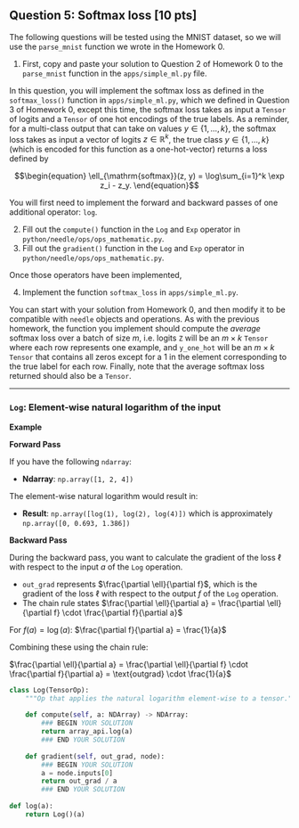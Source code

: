 ## Question 5: Softmax loss [10 pts]

The following questions will be tested using the MNIST dataset, so we will use the `parse_mnist` function we wrote in the Homework 0. 

1. First, copy and paste your solution to Question 2 of Homework 0 to the `parse_mnist` function in the `apps/simple_ml.py` file.  

In this question, you will implement the softmax loss as defined in the `softmax_loss()` function in `apps/simple_ml.py`, which we defined in Question 3 of Homework 0, except this time, the softmax loss takes as input a `Tensor` of logits and a `Tensor` of one hot encodings of the true labels. As a reminder, for a multi-class output that can take on values $y \in \{1,\ldots,k\}$, the softmax loss takes as input a vector of logits $z \in \mathbb{R}^k$, the true class $y \in \{1,\ldots,k\}$ (which is encoded for this function as a one-hot-vector) returns a loss defined by

$$\begin{equation}
\ell_{\mathrm{softmax}}(z, y) = \log\sum_{i=1}^k \exp z_i - z_y.
\end{equation}$$

You will first need to implement the forward and backward passes of one additional operator: ``log``. 

2. Fill out the `compute()` function in the `Log` and `Exp` operator in `python/needle/ops/ops_mathematic.py`.
3. Fill out the `gradient()` function in the `Log` and `Exp` operator in `python/needle/ops/ops_mathematic.py`. 
 
Once those operators have been implemented, 

4. Implement the function `softmax_loss` in `apps/simple_ml.py`. 

You can start with your solution from Homework 0, and then modify it to be compatible with `needle` objects and operations. As with the previous homework, the function you implement should compute the _average_ softmax loss over a batch of size $m$, i.e. logits `Z` will be an $m \times k$ `Tensor` where each row represents one example, and `y_one_hot` will be an $m \times k$ `Tensor` that contains all zeros except for a 1 in the element corresponding to the true label for each row. Finally, note that the average softmax loss returned should also be a `Tensor`. 


---------------------------
### `Log`: Element-wise natural logarithm of the input

**Example**

**Forward Pass**

If you have the following `ndarray`:

- **Ndarray**: `np.array([1, 2, 4])`

The element-wise natural logarithm would result in:

- **Result**: `np.array([log(1), log(2), log(4)])` which is approximately `np.array([0, 0.693, 1.386])`

**Backward Pass**

During the backward pass, you want to calculate the gradient of the loss $\ell$ with respect to the input $a$ of the `Log` operation.

- `out_grad` represents $\frac{\partial \ell}{\partial f}$, which is the gradient of the loss $\ell$ with respect to the output $f$ of the `Log` operation.
- The chain rule states $\frac{\partial \ell}{\partial a} = \frac{\partial \ell}{\partial f} \cdot \frac{\partial f}{\partial a}$

For $f(a) = \log(a)$: $\frac{\partial f}{\partial a} = \frac{1}{a}$

Combining these using the chain rule:

$\frac{\partial \ell}{\partial a} = \frac{\partial \ell}{\partial f} \cdot \frac{\partial f}{\partial a} = \text{outgrad} \cdot \frac{1}{a}$

```python
class Log(TensorOp):
    """Op that applies the natural logarithm element-wise to a tensor."""
    
    def compute(self, a: NDArray) -> NDArray:
        ### BEGIN YOUR SOLUTION
        return array_api.log(a)
        ### END YOUR SOLUTION
        
    def gradient(self, out_grad, node):
        ### BEGIN YOUR SOLUTION
        a = node.inputs[0]
        return out_grad / a
        ### END YOUR SOLUTION
        
def log(a):
    return Log()(a)
```
